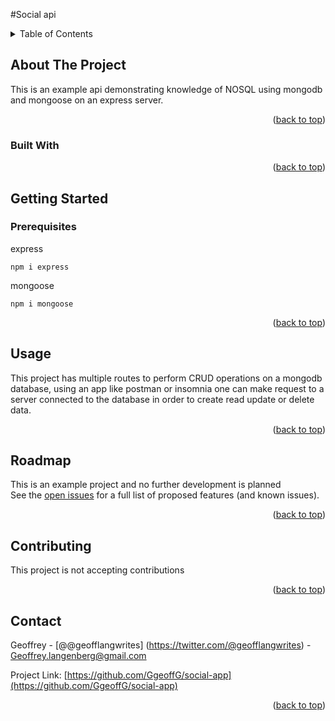 #Social api

  <!-- TABLE OF CONTENTS -->
  <details>
    <summary>Table of Contents</summary>
    <ol>
      <li>
        <a href="#about-the-project">About The Project</a>
        <ul>
          
          <li><a href="#built-with">Built With</a></li>
        </ul>
      </li>
      <li>
        <a href="#getting-started">Getting Started</a>
        <ul>
          <li><a href="#prerequisites">Prerequisites</a></li>
          <li><a href="#installation">Installation</a></li>
        </ul>
      </li>
      <li><a href="#usage">Usage</a></li>
      <li><a href="#roadmap">Roadmap</a></li>
      <li><a href="#contributing">Contributing</a></li>
      <li><a href="#license">License</a></li>
      <li><a href="#contact">Contact</a></li>
      <li><a href="#acknowledgments">Acknowledgments</a></li>
    </ol>
  </details>
  
  
  
  <!-- ABOUT THE PROJECT -->
  ## About The Project
  
  This is an example api demonstrating knowledge of NOSQL using mongodb and mongoose on an express server.
  <p align="right">(<a href="#readme-top">back to top</a>)</p>
  
  
  
  ### Built With
  
  <p align="right">(<a href="#readme-top">back to top</a>)</p>
  
  
  
  <!-- GETTING STARTED -->
  
   ## Getting Started
  
  
  ### Prerequisites <br>
  express <br>
~~~
npm i express
~~~
mongoose <br>
~~~
npm i mongoose
~~~
  
 
  
  <p align="right">(<a href="#readme-top">back to top</a>)</p>
  
  
  
  <!-- USAGE EXAMPLES -->
  ## Usage <br>
  This project has multiple routes to perform CRUD operations on a mongodb database, using an app like postman or insomnia one can make request to a server connected to the database in order to create read update or delete data.
  
  <p align="right">(<a href="#readme-top">back to top</a>)</p>
  
  
  
  <!-- ROADMAP -->
  ## Roadmap
  This is an example project and no further development is planned <br> 
  See the [open issues](https://github.com/GgeoffG/social-app/issues) for a full list of proposed features (and known issues).
  
  <p align="right">(<a href="#readme-top">back to top</a>)</p>
  
  
  
  <!-- CONTRIBUTING -->
  ## Contributing
  This project is not accepting contributions
  <p align="right">(<a href="#readme-top">back to top</a>)</p>
  
  
  
  <!-- LICENSE -->
  
  
  
  <!-- CONTACT -->
  ## Contact
  
  Geoffrey - [@@geofflangwrites] (https://twitter.com/@geofflangwrites) - Geoffrey.langenberg@gmail.com
  
  Project Link: [https://github.com/GgeoffG/social-app](https://github.com/GgeoffG/social-app)
  
  <p align="right">(<a href="#readme-top">back to top</a>)</p>
  
  
  <!-- ACKNOWLEDGMENTS -->
